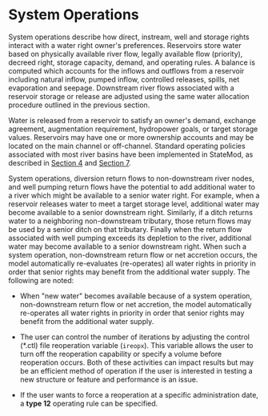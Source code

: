 # System Operations #

System operations describe how direct, instream, well and storage rights interact with a water right owner's preferences. Reservoirs store water based on physically 
available river flow, legally available flow (priority), decreed right, storage capacity, demand, and operating rules. A balance is computed which accounts for the 
inflows and outflows from a reservoir including natural inflow, pumped inflow, controlled releases, spills, net evaporation and seepage. Downstream river flows 
associated with a reservoir storage or release are adjusted using the same water allocation procedure outlined in the previous section.

Water is released from a reservoir to satisfy an owner's demand, exchange agreement, augmentation requirement, hydropower goals, or target storage values. 
Reservoirs may have one or more ownership accounts and may be located on the main channel or off-channel. Standard operating policies associated with most river 
basins have been implemented in StateMod, as described in [Section 4](../InputDescription/40.md) and [Section 7](../StandardModelingProcedures/71.md). 

System operations, diversion return flows to non-downstream river nodes, and well pumping return flows have the potential to add additional water to a river which 
might be available to a senior water right. For example, when a reservoir releases water to meet a target storage level, additional water may become available to a 
senior downstream right. Similarly, if a ditch returns water to a neighboring non-downstream tributary, those return flows may be used by a senior ditch on that 
tributary. Finally when the return flow associated with well pumping exceeds its depletion to the river, additional water may become available to a senior downstream 
right. When such a system operation, non-downstream return flow or net accretion occurs, the model automatically re-evaluates (re-operates) all water rights in priority 
in order that senior rights may benefit from the additional water supply. The following are noted: 

* When "new water" becomes available because of a system operation, non-downstream return flow or net accretion, the model automatically re-operates all 
water rights in priority in order that senior rights may benefit from the additional water supply. 

* The user can control the number of iterations by adjusting the control (\*.ctl) file reoperation variable (`ireopx`). This variable allows the user to turn 
off the reoperation capability or specify a volume before reoperation occurs. Both of these activities can impact results but may be an efficient method of 
operation if the user is interested in testing a new structure or feature and performance is an issue. 

* If the user wants to force a reoperation at a specific administration date, a **type 12** operating rule can be specified. 
